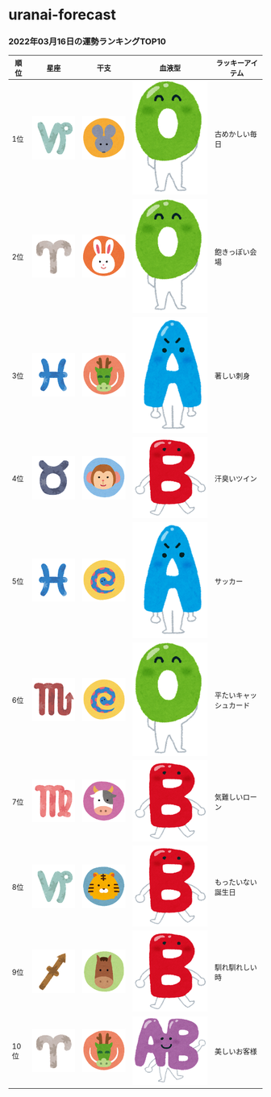 # uranai-forecast

### 2022年03月16日の運勢ランキングTOP10
|順位|星座|干支|血液型|ラッキーアイテム|
|-----------|-----------|-----------|-----------|-----------|
|1位|<img src='imgs/sign/small/seiza_mark10_yagi.png'>|<img src='imgs/eto/small/eto_mark01_nezumi.png'>|<img src='imgs/blood/small/ketsuekigata_o.png'>|古めかしい毎日|
|2位|<img src='imgs/sign/small/seiza_mark01_ohitsuji.png'>|<img src='imgs/eto/small/eto_mark04_usagi.png'>|<img src='imgs/blood/small/ketsuekigata_o.png'>|飽きっぽい会場|
|3位|<img src='imgs/sign/small/seiza_mark12_uo.png'>|<img src='imgs/eto/small/eto_mark05_tatsu.png'>|<img src='imgs/blood/small/ketsuekigata_a.png'>|著しい刺身|
|4位|<img src='imgs/sign/small/seiza_mark02_oushi.png'>|<img src='imgs/eto/small/eto_mark09_saru.png'>|<img src='imgs/blood/small/ketsuekigata_b.png'>|汗臭いツイン|
|5位|<img src='imgs/sign/small/seiza_mark12_uo.png'>|<img src='imgs/eto/small/eto_mark06_hebi.png'>|<img src='imgs/blood/small/ketsuekigata_a.png'>|サッカー|
|6位|<img src='imgs/sign/small/seiza_mark08_sasori.png'>|<img src='imgs/eto/small/eto_mark06_hebi.png'>|<img src='imgs/blood/small/ketsuekigata_o.png'>|平たいキャッシュカード|
|7位|<img src='imgs/sign/small/seiza_mark06_otome.png'>|<img src='imgs/eto/small/eto_mark02_ushi.png'>|<img src='imgs/blood/small/ketsuekigata_b.png'>|気難しいローン|
|8位|<img src='imgs/sign/small/seiza_mark10_yagi.png'>|<img src='imgs/eto/small/eto_mark03_tora.png'>|<img src='imgs/blood/small/ketsuekigata_b.png'>|もったいない誕生日|
|9位|<img src='imgs/sign/small/seiza_mark09_ite.png'>|<img src='imgs/eto/small/eto_mark07_uma.png'>|<img src='imgs/blood/small/ketsuekigata_b.png'>|馴れ馴れしい時|
|10位|<img src='imgs/sign/small/seiza_mark01_ohitsuji.png'>|<img src='imgs/eto/small/eto_mark05_tatsu.png'>|<img src='imgs/blood/small/ketsuekigata_ab.png'>|美しいお客様|

